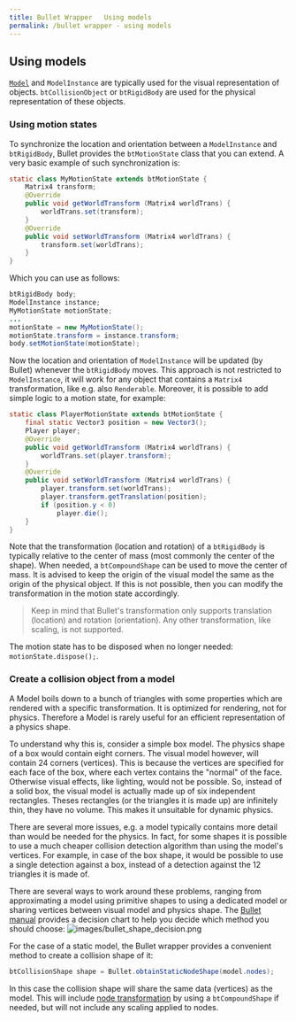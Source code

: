 ```yaml
---
title: Bullet Wrapper   Using models
permalink: /bullet wrapper - using models
---
```

## <a id="Using_models"></a>Using models ##
[`Model`](https://github.com/libgdx/libgdx/wiki/Models) and `ModelInstance` are typically used for the visual representation of objects. `btCollisionObject` or `btRigidBody` are used for the physical representation of these objects.

### <a id="Using_motion_states"></a>Using motion states ###
To synchronize the location and orientation between a `ModelInstance` and `btRigidBody`, Bullet provides the `btMotionState` class that you can extend. A very basic example of such synchronization is:
```java
static class MyMotionState extends btMotionState {
    Matrix4 transform;
    @Override
    public void getWorldTransform (Matrix4 worldTrans) {
        worldTrans.set(transform);
    }
    @Override
    public void setWorldTransform (Matrix4 worldTrans) {
        transform.set(worldTrans);
    }
}
```
Which you can use as follows:
```java
btRigidBody body;
ModelInstance instance;
MyMotionState motionState;
...
motionState = new MyMotionState();
motionState.transform = instance.transform;
body.setMotionState(motionState);
```
Now the location and orientation of `ModelInstance` will be updated (by Bullet) whenever the `btRigidBody` moves. This approach is not restricted to `ModelInstance`, it will work for any object that contains a `Matrix4` transformation, like e.g. also `Renderable`. Moreover, it is possible to add simple logic to a motion state, for example:
```java
static class PlayerMotionState extends btMotionState {
    final static Vector3 position = new Vector3();
    Player player;
    @Override
    public void getWorldTransform (Matrix4 worldTrans) {
        worldTrans.set(player.transform);
    }
    @Override
    public void setWorldTransform (Matrix4 worldTrans) {
        player.transform.set(worldTrans);
        player.transform.getTranslation(position);
        if (position.y < 0)
            player.die();
    }
}
```
Note that the transformation (location and rotation) of a `btRigidBody` is typically relative to the center of mass (most commonly the center of the shape). When needed, a `btCompoundShape` can be used to move the center of mass. It is advised to keep the origin of the visual model the same as the origin of the physical object. If this is not possible, then you can modify the transformation in the motion state accordingly.

> Keep in mind that Bullet's transformation only supports translation (location) and rotation (orientation). Any other transformation, like scaling, is not supported.

The motion state has to be disposed when no longer needed: `motionState.dispose();`. 

### <a id="Create_a_collision_object_from_a_model"></a>Create a collision object from a model ###
A Model boils down to a bunch of triangles with some properties which are rendered with a specific transformation. It is optimized for rendering, not for physics. Therefore a Model is rarely useful for an efficient representation of a physics shape.

To understand why this is, consider a simple box model. The physics shape of a box would contain eight corners. The visual model however, will contain 24 corners (vertices). This is because the vertices are specified for each face of the box, where each vertex contains the "normal" of the face. Otherwise visual effects, like lighting, would not be possible. So, instead of a solid box, the visual model is actually made up of six independent rectangles. Theses rectangles (or the triangles it is made up) are infinitely thin, they have no volume. This makes it unsuitable for dynamic physics.

There are several more issues, e.g. a model typically contains more detail than would be needed for the physics. In fact, for some shapes it is possible to use a much cheaper collision detection algorithm than using the model's vertices. For example, in case of the box shape, it would be possible to use a single detection against a box, instead of a detection against the 12 triangles it is made of.

There are several ways to work around these problems, ranging from approximating a model using primitive shapes to using a dedicated model or sharing vertices between visual model and physics shape. The [Bullet manual](https://github.com/erwincoumans/bullet2/blob/master/Bullet_User_Manual.pdf?raw=true)
provides a decision chart to help you decide which method you should choose:
![images/bullet_shape_decision.png](/wiki/assets/images/bullet_shape_decision.png)

For the case of a static model, the Bullet wrapper provides a convenient method to create a collision shape of it:
```java
btCollisionShape shape = Bullet.obtainStaticNodeShape(model.nodes);
```
In this case the collision shape will share the same data (vertices) as the model. This will include [node transformation](https://github.com/libgdx/libgdx/wiki/Models#node-transformation) by using a `btCompoundShape` if needed, but will not include any scaling applied to nodes.
